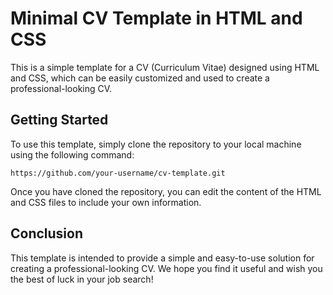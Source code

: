 # Minimal CV Template in HTML and CSS
This is a simple template for a CV (Curriculum Vitae) designed using HTML and CSS, which can be easily customized and used to create a professional-looking CV.

## Getting Started
To use this template, simply clone the repository to your local machine using the following command:

```https://github.com/your-username/cv-template.git```

Once you have cloned the repository, you can edit the content of the HTML and CSS files to include your own information.

## Conclusion
This template is intended to provide a simple and easy-to-use solution for creating a professional-looking CV. We hope you find it useful and wish you the best of luck in your job search!
